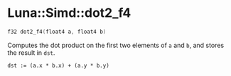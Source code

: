 # Luna::Simd::dot2_f4

```c++
f32 dot2_f4(float4 a, float4 b)
```

Computes the dot product on the first two elements of `a` and `b`, and stores the result in `dst`. 


```
dst := (a.x * b.x) + (a.y * b.y)
```


